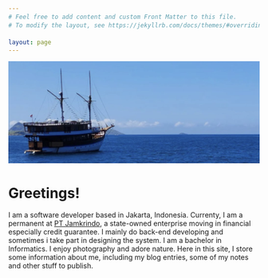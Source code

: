 ```yaml
---
# Feel free to add content and custom Front Matter to this file.
# To modify the layout, see https://jekyllrb.com/docs/themes/#overriding-theme-defaults

layout: page
---
```

![img](/images/header_image3.png)

# Greetings!

I am a software developer based in Jakarta, Indonesia. Currenty, I am a permanent at [PT Jamkrindo](https://jamkrindo.co.id), a state-owned enterprise moving in financial especially credit guarantee. I mainly do back-end developing and sometimes i take part in designing the system. I am a bachelor in Informatics. I enjoy photography and adore nature. Here in this site, I store some information about me, including my blog entries, some of my notes and other stuff to publish.